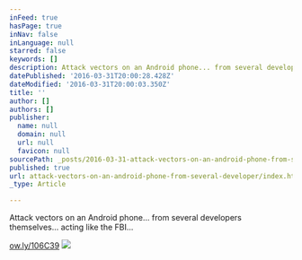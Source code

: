 ```yaml
---
inFeed: true
hasPage: true
inNav: false
inLanguage: null
starred: false
keywords: []
description: Attack vectors on an Android phone... from several developers themselves... acting like the FBI...
datePublished: '2016-03-31T20:00:28.428Z'
dateModified: '2016-03-31T20:00:03.350Z'
title: ''
author: []
authors: []
publisher:
  name: null
  domain: null
  url: null
  favicon: null
sourcePath: _posts/2016-03-31-attack-vectors-on-an-android-phone-from-several-developer.md
published: true
url: attack-vectors-on-an-android-phone-from-several-developer/index.html
_type: Article

---
```

Attack vectors on an Android phone... from several developers themselves... acting like the FBI...

[ow.ly/106C39][0]
![](https://the-grid-user-content.s3-us-west-2.amazonaws.com/f346eecc-75fe-410f-a5b0-3ae944471174.jpg)

[0]: https://t.co/eE96248nij